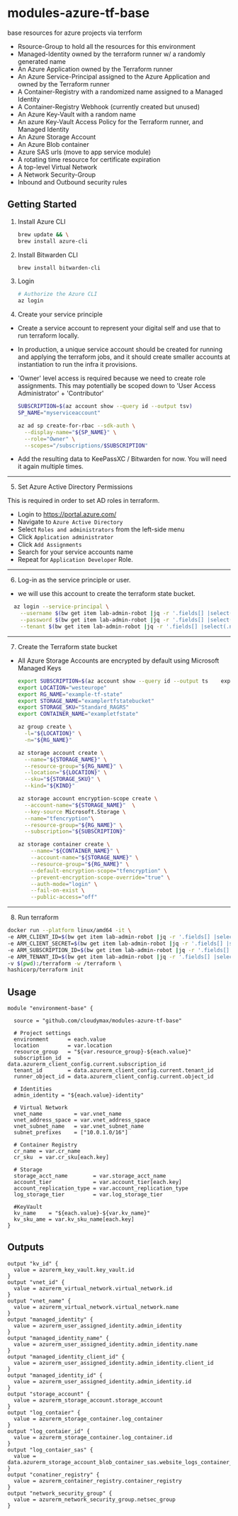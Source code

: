 # modules-azure-tf-base
base resources for azure projects via terrform 

- Rsource-Group to hold all the resources for this environment
- Managed-Identity owned by the terraform runner w/ a randomly generated name
- An Azure Application owned by the Terraform runner
- An Azure Service-Principal assigned to the Azure Application and owned by the Terraform runner
- A Container-Registry with a randomized name assigned to a Managed Identity
- A Container-Registry Webhook (currently created but unused)
- An Azure Key-Vault with a random name
- An azure Key-Vault Access Policy for the Terraform runner, and Managed Identity
- An Azure Storage Account 
- An Azure Blob container
- Azure SAS urls (move to app service module)
- A rotating time resource for certificate expiration
- A top-level Virtual Network
- A Network Security-Group
- Inbound and Outbound security rules

## Getting Started

1. Install Azure CLI

   ```bash
   brew update && \
   brew install azure-cli
   ```

2. Install Bitwarden CLI

   ```bash
   brew install bitwarden-cli
   ```

3. Login

   ```bash
   # Authorize the Azure CLI
   az login
   ```

4. Create your service principle

  - Create a service account to represent your digital self and use that to run terraform locally.

  - In production, a unique service account should be created for running and applying the terraform jobs,
and it should create smaller accounts at instantiation to run the infra it provisions.

  - 'Owner' level access is required because we need to create role assignments. This may potentially be
scoped down to 'User Access Administrator' + 'Contributor'

      ```bash
      SUBSCRIPTION=$(az account show --query id --output tsv)
      SP_NAME="myserviceaccount"

      az ad sp create-for-rbac --sdk-auth \
        --display-name="${SP_NAME}" \
        --role="Owner" \
        --scopes="/subscriptions/$SUBSCRIPTION"
      ```

  - Add the resulting data to KeePassXC / Bitwarden for now. You will need it again multiple times.

___


5. Set Azure Active Directory Permissions

This is required in order to set AD roles in terraform.

  - Login to https://portal.azure.com/
  - Navigate to `Azure Active Directory`
  - Select `Roles and administrators` from the left-side menu
  - Click `Application administrator`
  - Click `Add Assignments`
  - Search for your service accounts name
  - Repeat for `Application Developer` Role.

___

6. Log-in as the service principle or user.

- we will use this account to create the terraform state bucket.

```bash
  az login --service-principal \
    --username $(bw get item lab-admin-robot |jq -r '.fields[] |select(.name=="clientId") |.value') \
    --password $(bw get item lab-admin-robot |jq -r '.fields[] |select(.name=="clientSecret") |.value') \
    --tenant $(bw get item lab-admin-robot |jq -r '.fields[] |select(.name=="tenantId") |.value')
```

____

7. Create the Terraform state bucket

  - All Azure Storage Accounts are encrypted by default using Microsoft Managed Keys
    ```bash
    export SUBSCRIPTION=$(az account show --query id --output ts    export KIND="StorageV2"
    export LOCATION="westeurope"
    export RG_NAME="example-tf-state"
    export STORAGE_NAME="examplertfstatebucket"
    export STORAGE_SKU="Standard_RAGRS"
    export CONTAINER_NAME="exampletfstate"

    az group create \
      -l="${LOCATION}" \
      -n="${RG_NAME}"

    az storage account create \
      --name="${STORAGE_NAME}" \
      --resource-group="${RG_NAME}" \
      --location="${LOCATION}" \
      --sku="${STORAGE_SKU}" \
      --kind="${KIND}"

    az storage account encryption-scope create \
      --account-name="${STORAGE_NAME}"  \
      --key-source Microsoft.Storage \
      --name="tfencryption"\
      --resource-group="${RG_NAME}" \
      --subscription="${SUBSCRIPTION}"

    az storage container create \
        --name="${CONTAINER_NAME}" \
        --account-name="${STORAGE_NAME}" \
        --resource-group="${RG_NAME}" \
        --default-encryption-scope="tfencryption" \
        --prevent-encryption-scope-override="true" \
        --auth-mode="login" \
        --fail-on-exist \
        --public-access="off"
    ```
___

8. Run terraform

```bash
docker run --platform linux/amd64 -it \
-e ARM_CLIENT_ID=$(bw get item lab-admin-robot |jq -r '.fields[] |select(.name=="clientId") |.value') \
-e ARM_CLIENT_SECRET=$(bw get item lab-admin-robot |jq -r '.fields[] |select(.name=="clientSecret") |.value') \
-e ARM_SUBSCRIPTION_ID=$(bw get item lab-admin-robot |jq -r '.fields[] |select(.name=="subscriptionId") |.value') \
-e ARM_TENANT_ID=$(bw get item lab-admin-robot |jq -r '.fields[] |select(.name=="tenantId") |.value') \
-v $(pwd):/terraform -w /terraform \
hashicorp/terraform init
```


## Usage

```hcl
module "environment-base" {

  source = "github.com/cloudymax/modules-azure-tf-base"
  
  # Project settings
  environment      = each.value
  location         = var.location
  resource_group   = "${var.resource_group}-${each.value}"
  subscription_id  = data.azurerm_client_config.current.subscription_id
  tenant_id        = data.azurerm_client_config.current.tenant_id
  runner_object_id = data.azurerm_client_config.current.object_id

  # Identities
  admin_identity = "${each.value}-identity"

  # Virtual Network
  vnet_name          = var.vnet_name
  vnet_address_space = var.vnet_address_space
  vnet_subnet_name   = var.vnet_subnet_name
  subnet_prefixes    = ["10.0.1.0/16"]

  # Container Registry
  cr_name = var.cr_name
  cr_sku  = var.cr_sku[each.key]

  # Storage
  storage_acct_name        = var.storage_acct_name
  account_tier             = var.account_tier[each.key]
  account_replication_type = var.account_replication_type
  log_storage_tier         = var.log_storage_tier

  #KeyVault
  kv_name    = "${each.value}-${var.kv_name}"
  kv_sku_ame = var.kv_sku_name[each.key]
}
```

## Outputs

```hcl
output "kv_id" {
  value = azurerm_key_vault.key_vault.id
}
output "vnet_id" {
  value = azurerm_virtual_network.virtual_network.id
}
output "vnet_name" {
  value = azurerm_virtual_network.virtual_network.name
}
output "managed_identity" {
  value = azurerm_user_assigned_identity.admin_identity
}
output "managed_identity_name" {
  value = azurerm_user_assigned_identity.admin_identity.name
}
output "managed_identity_client_id" {
  value = azurerm_user_assigned_identity.admin_identity.client_id
}
output "managed_identity_id" {
  value = azurerm_user_assigned_identity.admin_identity.id
}
output "storage_account" {
  value = azurerm_storage_account.storage_account
}
output "log_contaier" {
  value = azurerm_storage_container.log_container
}
output "log_contaier_id" {
  value = azurerm_storage_container.log_container.id
}
output "log_contaier_sas" {
  value = data.azurerm_storage_account_blob_container_sas.website_logs_container_sas.sas
}
output "conatiner_registry" {
  value = azurerm_container_registry.container_registry
}
output "network_security_group" {
  value = azurerm_network_security_group.netsec_group
}
